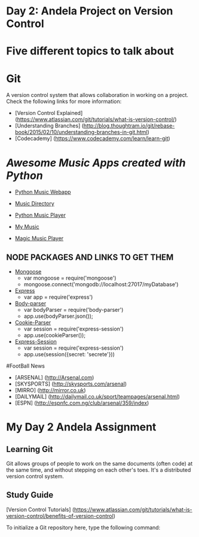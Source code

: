 # Day 2: Andela Project on Version Control


# Five different topics to talk about

# Git
 A version control system that allows collaboration in working on a project. Check the following links for more information:
* [Version Control Explained] (https://www.atlassian.com/git/tutorials/what-is-version-control/)
* [Understanding Branches] (http://blog.thoughtram.io/git/rebase-book/2015/02/10/understanding-branches-in-git.html)
* [Codecademy] (https://www.codecademy.com/learn/learn-git)

# *Awesome Music Apps created with Python*

  * [Python Music Webapp](https://github.com/michaelliao/awesome-python-webapp)
    
  * [Music Directory](https://github.com/MusikPolice/MusicDirCleanup)
    

  * [Python Music Player](https://github.com/MelleDijkstra/PythonMusicPlayer)
    

  * [My Music](https://github.com/eduardocasas/MyMusic)
    
  * [Magic Music Player](https://github.com/ianmcgregor/magic-music-player)
    

## NODE PACKAGES AND LINKS TO GET THEM
 * [Mongoose](https://www.npmjs.com/package/mongoose)
 	  * var mongoose = require('mongoose')
      * mongoose.connect('mongodb://localhost:27017/myDatabase')
 * [Express](https://www.npmjs.com/package/express)
      * var app = require('express')
 * [Body-parser](https://www.npmjs.com/package/body-parser)
      * var bodyParser = require('body-parser')
      * app.use(bodyParser.json());
 * [Cookie-Parser](https://www.npmjs.com/package/cookie-parser)
      *  var session = require('express-session')
      * app.use(cookieParser());
 * [Express-Session](https://www.npmjs.com/package/express-session)
      * var session = require('express-session')
      * app.use(session({secret: 'secrete'}))


#FootBall News

* [ARSENAL] (http://Arsenal.com)
* [SKYSPORTS] (http://skysports.com/arsenal)
* [MIRRO] (http://mirror.co.uk)
* [DAILYMAIL] (http://dailymail.co.uk/sport/teampages/arsenal.html)
* [ESPN] (http://espnfc.com.ng/club/arsenal/359/index)

# My Day 2 Andela Assignment

## Learning Git

Git allows groups of people to work on the same documents (often code) at the same time, and without stepping on each other's toes. It's a distributed version control system.

## Study Guide
[Version Control Tutorials] (https://www.atlassian.com/git/tutorials/what-is-version-control/benefits-of-version-control)

To initialize a Git repository here, type the following command:



